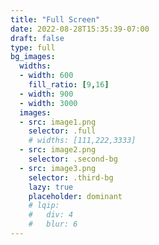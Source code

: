 ```yaml
---
title: "Full Screen"
date: 2022-08-28T15:35:39-07:00
draft: false
type: full
bg_images:
  widths: 
  - width: 600
    fill_ratio: [9,16]
  - width: 900
  - width: 3000
  images:
  - src: image1.png
    selector: .full
    # widths: [111,222,3333]
  - src: image2.png
    selector: .second-bg
  - src: image3.png
    selector: .third-bg
    lazy: true
    placeholder: dominant
    # lqip:
    #   div: 4
    #   blur: 6
--- 
```


